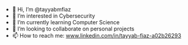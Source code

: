 - 👋 Hi, I’m @tayyabmfiaz
- 👀 I’m interested in Cybersecurity
- 🌱 I’m currently learning Computer Science
- 💞️ I’m looking to collaborate on personal projects
- 📫 How to reach me: www.linkedin.com/in/tayyab-fiaz-a02b26293
  
